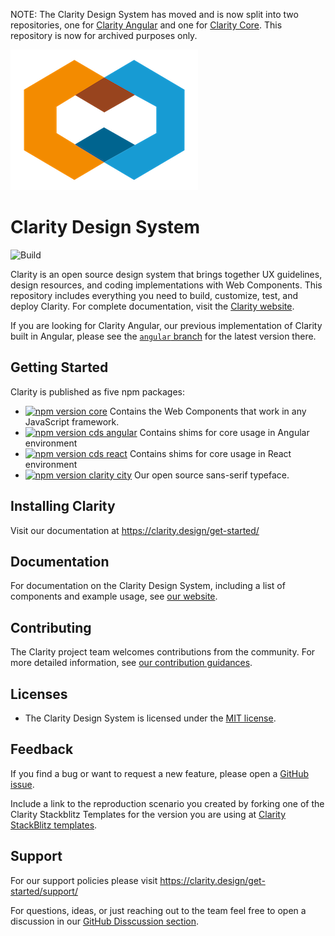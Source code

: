 NOTE: The Clarity Design System has moved and is now split into two repositories, one for [Clarity Angular](https://github.com/vmware-clarity/ng-clarity) and one for [Clarity Core](https://github.com/vmware-clarity/core). This repository is now for archived purposes only.

![Clarity](logo.png)

# Clarity Design System

![Build](https://github.com/vmware/clarity/workflows/Build/badge.svg)

Clarity is an open source design system that brings together UX
guidelines, design resources, and coding implementations with Web Components. This
repository includes everything you need to build, customize, test, and deploy
Clarity. For complete documentation, visit the [Clarity website](https://clarity.design).

If you are looking for Clarity Angular, our previous implementation of Clarity built
in Angular, please see the [`angular` branch](https://github.com/vmware/clarity/tree/angular/) for the latest version there.

## Getting Started

Clarity is published as five npm packages:

- [![npm version core](https://img.shields.io/npm/v/@cds/core/latest?label=%40cds%2Fcore&style=flat-square)](https://www.npmjs.com/package/@cds/core) Contains the Web
  Components that work in any JavaScript framework.
- [![npm version cds angular](https://img.shields.io/npm/v/@cds/angular/latest?label=%40cds%2Fangular&style=flat-square)](https://www.npmjs.com/package/@cds/angular) Contains shims for core usage in Angular environment
- [![npm version cds react](https://img.shields.io/npm/v/@cds/angular/latest?label=%40cds%2Freact&style=flat-square)](https://www.npmjs.com/package/@cds/react) Contains shims for core usage in React environment
- [![npm version clarity city](https://img.shields.io/npm/v/@cds/city/latest?label=%40cds%2Fcity&style=flat-square)](https://www.npmjs.com/package/@cds/city) Our open source sans-serif typeface.

## Installing Clarity

Visit our documentation at https://clarity.design/get-started/

## Documentation

For documentation on the Clarity Design System, including a list of components
and example usage, see [our website](https://clarity.design).

## Contributing

The Clarity project team welcomes contributions from the community. For more
detailed information, see [our contribution guidances](./docs/CONTRIBUTING.md).

## Licenses

- The Clarity Design System is licensed under the [MIT license](./LICENSE).

## Feedback

If you find a bug or want to request a new feature, please open a [GitHub issue](https://github.com/vmware/clarity/issues).

Include a link to the reproduction scenario you created by forking one of the
Clarity Stackblitz Templates for the version you are using at
[Clarity StackBlitz templates](https://stackblitz.com/@clr-team/).

## Support

For our support policies please visit https://clarity.design/get-started/support/

For questions, ideas, or just reaching out to the team feel free to open a discussion in our [GitHub Disscussion section](https://github.com/vmware/clarity/discussions).
